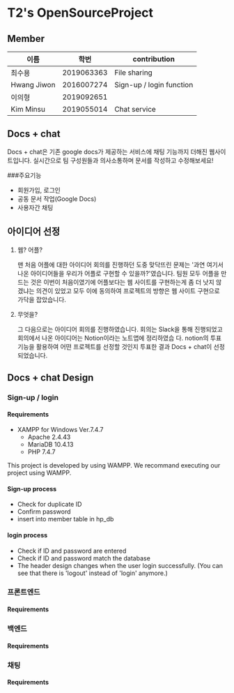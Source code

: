 # T2's OpenSourceProject

## Member
|이름|학번|contribution|
|---|-----|----------|
|최수용|2019063363| File sharing
|Hwang Jiwon|2016007274| Sign-up / login function
|이의형|2019092651| 
|Kim Minsu|2019055014|Chat service

## Docs + chat
Docs + chat은 기존 google docs가 제공하는 서비스에 채팅 기능까지 더해진 웹사이트입니다. 실시간으로 팀 구성원들과 의사소통하며 문서를 작성하고 수정해보세요!

###주요기능
- 회원가입, 로그인
- 공동 문서 작업(Google Docs)
- 사용자간 채팅


## 아이디어 선정

1. 웹? 어플?

   맨 처음 어플에 대한 아이디어 회의를 진행하던 도중 맞닥뜨린 문제는 '과연 여기서 나온 아이디어들을 우리가 어플로 구현할 수 있을까?'였습니다.
   팀원 모두 어플을 만드는 것은 이번이 처음이였기에 어플보다는 웹 사이트를 구현하는게 좀 더 낫지 않겠냐는 의견이 있었고 모두 이에 동의하여
   프로젝트의 방향은 웹 사이트 구현으로 가닥을 잡았습니다.
   
2. 무엇을?

   그 다음으로는 아이디어 회의를 진행하였습니다. 회의는 Slack을 통해 진행되었고 회의에서 나온 아이디어는 Notion이라는 노트앱에 정리하였습
   다. notion의 투표 기능을 활용하여 어떤 프로젝트를 선정할 것인지 투표한 결과 Docs + chat이 선정되었습니다.

## Docs + chat Design

   ### Sign-up / login
   
   #### Requirements
   - XAMPP for Windows Ver.7.4.7
      - Apache 2.4.43
      - MariaDB 10.4.13
      - PHP 7.4.7

   This project is developed by using WAMPP. We recommand executing our project using WAMPP.

   
   #### Sign-up process
   - Check for duplicate ID
   - Confirm password
   - insert into member table in hp_db
   
   #### login process
   - Check if ID and password are entered
   - Check if ID and password match the database
   - The header design changes when the user login successfully. (You can see that there is 'logout' instead of 'login' anymore.)

   ### 프론트엔드
   
   #### Requirements
   
   ### 백엔드
   
   #### Requirements
   
   ### 채팅
   
   #### Requirements
